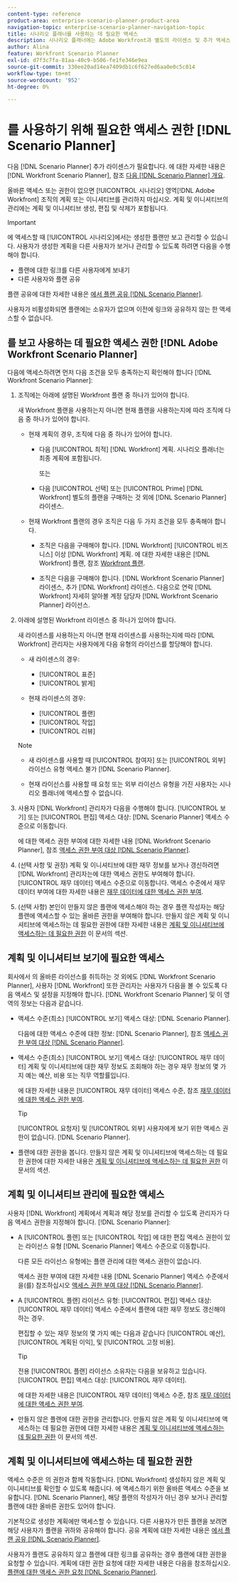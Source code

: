 ```yaml
---
content-type: reference
product-area: enterprise-scenario-planner-product-area
navigation-topic: enterprise-scenario-planner-navigation-topic
title: 시나리오 플래너를 사용하는 데 필요한 액세스
description: 시나리오 플래너에는 Adobe Workfront과 별도의 라이센스 및 추가 액세스 권한이 필요합니다.
author: Alina
feature: Workfront Scenario Planner
exl-id: d7f3c7fa-81aa-40c9-b506-fe1fe346e9ea
source-git-commit: 330ee20ad14ea7409db1c6f627ed6aa0e0c5c014
workflow-type: tm+mt
source-wordcount: '952'
ht-degree: 0%

---
```


# 를 사용하기 위해 필요한 액세스 권한 [!DNL Scenario Planner]

다음 [!DNL Scenario Planner] 추가 라이센스가 필요합니다. 에 대한 자세한 내용은 [!DNL Workfront Scenario Planner], 참조 [다음 [!DNL Scenario Planner] 개요](../scenario-planner/scenario-planner-overview.md).

<!--
might need to add information about the permissions to plans/ initiatives if those will be coming later?
-->

올바른 액세스 또는 권한이 없으면 [!UICONTROL 시나리오] 영역[!DNL  Adobe Workfront] 조직의 계획 또는 이니셔티브를 관리하지 마십시오. 계획 및 이니셔티브의 관리에는 계획 및 이니셔티브 생성, 편집 및 삭제가 포함됩니다.

>[!IMPORTANT]
>
>에 액세스할 때 [!UICONTROL 시나리오]에서는 생성한 플랜만 보고 관리할 수 있습니다. 사용자가 생성한 계획을 다른 사용자가 보거나 관리할 수 있도록 하려면 다음을 수행해야 합니다.
>
>* 플랜에 대한 링크를 다른 사용자에게 보내기
>* 다른 사용자와 플랜 공유
>
>  플랜 공유에 대한 자세한 내용은 [에서 플랜 공유 [!DNL Scenario Planner]](../scenario-planner/share-a-plan.md).
>
>사용자가 비활성화되면 플랜에는 소유자가 없으며 이전에 링크와 공유하지 않는 한 액세스할 수 없습니다.

## 를 보고 사용하는 데 필요한 액세스 권한 [!DNL Adobe Workfront Scenario Planner]

다음에 액세스하려면 먼저 다음 조건을 모두 충족하는지 확인해야 합니다 [!DNL Workfront Scenario Planner]:

1. 조직에는 아래에 설명된 Workfront 플랜 중 하나가 있어야 합니다.

   새 Workfront 플랜을 사용하는지 아니면 현재 플랜을 사용하는지에 따라 조직에 다음 중 하나가 있어야 합니다.

   * 현재 계획의 경우, 조직에 다음 중 하나가 있어야 합니다.

      * 다음 [!UICONTROL 최적] [!DNL Workfront] 계획. 시나리오 플래너는 최종 계획에 포함됩니다.

        또는

      * 다음 [!UICONTROL 선택] 또는 [!UICONTROL Prime] [!DNL Workfront] 별도의 플랜을 구매하는 것 외에 [!DNL Scenario Planner] 라이센스.

   * 현재 Workfront 플랜의 경우 조직은 다음 두 가지 조건을 모두 충족해야 합니다.

      * 조직은 다음을 구매해야 합니다. [!DNL Workfront] [!UICONTROL 비즈니스] 이상 [!DNL Workfront] 계획. 에 대한 자세한 내용은 [!DNL Workfront] 플랜, 참조 [Workfront 플랜](https://workfront.com/plans).

      * 조직은 다음을 구매해야 합니다. [!DNL Workfront Scenario Planner] 라이센스, 추가 [!DNL Workfront] 라이센스. 다음으로 연락 [!DNL Workfront] 자세히 알아볼 계정 담당자 [!DNL Workfront Scenario Planner] 라이선스.

1. 아래에 설명된 Workfront 라이센스 중 하나가 있어야 합니다.

   새 라이센스를 사용하는지 아니면 현재 라이센스를 사용하는지에 따라 [!DNL Workfront] 관리자는 사용자에게 다음 유형의 라이선스를 할당해야 합니다.

   * 새 라이센스의 경우:
      * [!UICONTROL 표준]
      * [!UICONTROL 밝게]

   * 현재 라이센스의 경우:

      * [!UICONTROL 플랜]
      * [!UICONTROL 작업]
      * [!UICONTROL 리뷰]

   >[!NOTE]
   > 
   >* 새 라이센스를 사용할 때 [!UICONTROL 참여자] 또는 [!UICONTROL 외부] 라이선스 유형 액세스 불가 [!DNL Scenario Planner].
   >
   >* 현재 라이선스를 사용할 때 요청 또는 외부 라이선스 유형을 가진 사용자는 시나리오 플래너에 액세스할 수 없습니다.

1. 사용자 [!DNL Workfront] 관리자가 다음을 수행해야 합니다. [!UICONTROL 보기] 또는 [!UICONTROL 편집] 액세스 대상: [!DNL Scenario Planner] 액세스 수준으로 이동합니다.

   에 대한 액세스 권한 부여에 대한 자세한 내용 [!DNL Workfront Scenario Planner], 참조 [액세스 권한 부여 대상 [!DNL Scenario Planner]](../administration-and-setup/add-users/configure-and-grant-access/grant-access-sp.md).

1. (선택 사항 및 권장) 계획 및 이니셔티브에 대한 재무 정보를 보거나 갱신하려면 [!DNL Workfront] 관리자는에 대한 액세스 권한도 부여해야 합니다. [!UICONTROL 재무 데이터] 액세스 수준으로 이동합니다. 액세스 수준에서 재무 데이터 부여에 대한 자세한 내용은 [재무 데이터에 대한 액세스 권한 부여](../administration-and-setup/add-users/configure-and-grant-access/grant-access-financial.md).

1. (선택 사항) 본인이 만들지 않은 플랜에 액세스해야 하는 경우 플랜 작성자는 해당 플랜에 액세스할 수 있는 올바른 권한을 부여해야 합니다. 만들지 않은 계획 및 이니셔티브에 액세스하는 데 필요한 권한에 대한 자세한 내용은 [계획 및 이니셔티브에 액세스하는 데 필요한 권한](#permissions-needed-to-access-plans-and-initiatives) 이 문서의 섹션.

<!--this used to be true but not anymore:
  <li data-mc-conditions="QuicksilverOrClassic.Draft mode"> <p>(NOTE: this is no longer needed) </p> <p>Your Workfront administrator must assign you a layout template that includes the Scenarios area in the Main Menu. </p> <p>For information about customizing the Main Menu in a layout template, see <a href="../administration-and-setup/customize-workfront/use-layout-templates/customize-main-menu.md" class="MCXref xref" xrefformat="{para}">Customize the Main Menu using a layout template</a>. </p> <p>For information about assigning users to a Layout Template, see <a href="../administration-and-setup/customize-workfront/use-layout-templates/assign-users-to-layout-template.md" class="MCXref xref" xrefformat="{para}">Assign users to a layout template</a>.</p> </li>
  -->

## 계획 및 이니셔티브 보기에 필요한 액세스

회사에서 의 올바른 라이선스를 취득하는 것 외에도 [!DNL Workfront Scenario Planner], 사용자 [!DNL Workfront] 또한 관리자는 사용자가 다음을 볼 수 있도록 다음 액세스 및 설정을 지정해야 합니다. [!DNL Workfront Scenario Planner] 및 이 영역의 정보는 다음과 같습니다.

* 액세스 수준(최소) [!UICONTROL 보기] 액세스 대상: [!DNL Scenario Planner].

  다음에 대한 액세스 수준에 대한 정보: [!DNL Scenario Planner], 참조 [액세스 권한 부여 대상 [!DNL Scenario Planner]](../administration-and-setup/add-users/configure-and-grant-access/grant-access-sp.md).

* 액세스 수준(최소) [!UICONTROL 보기] 액세스 대상: [!UICONTROL 재무 데이터] 계획 및 이니셔티브에 대한 재무 정보도 조회해야 하는 경우 재무 정보의 몇 가지 예는 예산, 비용 또는 직무 역할률입니다.

  에 대한 자세한 내용은 [!UICONTROL 재무 데이터] 액세스 수준, 참조 [재무 데이터에 대한 액세스 권한 부여](../administration-and-setup/add-users/configure-and-grant-access/grant-access-financial.md).

  >[!TIP]
  >
  >[!UICONTROL 요청자] 및 [!UICONTROL 외부] 사용자에게 보기 위한 액세스 권한이 없습니다. [!DNL Scenario Planner].

* 플랜에 대한 권한을 봅니다. 만들지 않은 계획 및 이니셔티브에 액세스하는 데 필요한 권한에 대한 자세한 내용은 [계획 및 이니셔티브에 액세스하는 데 필요한 권한](#permissions-needed-to-access-plans-and-initiatives) 이 문서의 섹션.

## 계획 및 이니셔티브 관리에 필요한 액세스

사용자 [!DNL Workfront] 계획에서 계획과 해당 정보를 관리할 수 있도록 관리자가 다음 액세스 권한을 지정해야 합니다. [!DNL Scenario Planner]:

* A [!UICONTROL 플랜] 또는 [!UICONTROL 작업] 에 대한 편집 액세스 권한이 있는 라이선스 유형 [!DNL Scenario Planner] 액세스 수준으로 이동합니다.

  다른 모든 라이선스 유형에는 플랜 관리에 대한 액세스 권한이 없습니다.

  액세스 권한 부여에 대한 자세한 내용 [!DNL Scenario Planner] 액세스 수준에서 을(를) 참조하십시오 [액세스 권한 부여 대상 [!DNL Scenario Planner]](../administration-and-setup/add-users/configure-and-grant-access/grant-access-sp.md).

* A [!UICONTROL 플랜] 라이선스 유형: [!UICONTROL 편집] 액세스 대상: [!UICONTROL 재무 데이터] 액세스 수준에서 플랜에 대한 재무 정보도 갱신해야 하는 경우.

  편집할 수 있는 재무 정보의 몇 가지 예는 다음과 같습니다 [!UICONTROL 예산], [!UICONTROL 계획된 이익], 및 [!UICONTROL 고정 비용].

  >[!TIP]
  >
  >전용 [!UICONTROL 플랜] 라이선스 소유자는 다음을 보유하고 있습니다. [!UICONTROL 편집] 액세스 대상: [!UICONTROL 재무 데이터].

  에 대한 자세한 내용은 [!UICONTROL 재무 데이터] 액세스 수준, 참조 [재무 데이터에 대한 액세스 권한 부여](../administration-and-setup/add-users/configure-and-grant-access/grant-access-financial.md).

* 만들지 않은 플랜에 대한 권한을 관리합니다. 만들지 않은 계획 및 이니셔티브에 액세스하는 데 필요한 권한에 대한 자세한 내용은 [계획 및 이니셔티브에 액세스하는 데 필요한 권한](#permissions-needed-to-access-plans-and-initiatives) 이 문서의 섹션.

## 계획 및 이니셔티브에 액세스하는 데 필요한 권한

액세스 수준은 의 권한과 함께 작동합니다. [!DNL Workfront] 생성하지 않은 계획 및 이니셔티브를 확인할 수 있도록 해줍니다. 에 액세스하기 위한 올바른 액세스 수준을 보유합니다. [!DNL Scenario Planner], 해당 플랜의 작성자가 아닌 경우 보거나 관리할 플랜에 대한 올바른 권한도 있어야 합니다.

기본적으로 생성한 계획에만 액세스할 수 있습니다. 다른 사용자가 만든 플랜을 보려면 해당 사용자가 플랜을 귀하와 공유해야 합니다. 공유 계획에 대한 자세한 내용은 [에서 플랜 공유 [!DNL Scenario Planner]](../scenario-planner/share-a-plan.md).

사용자가 플랜도 공유하지 않고 플랜에 대한 링크를 공유하는 경우 플랜에 대한 권한을 요청할 수 있습니다. 계획에 대한 권한 요청에 대한 자세한 내용은 다음을 참조하십시오. [플랜에 대한 액세스 권한 요청 [!DNL Scenario Planner]](../scenario-planner/request-access-to-plan.md).

